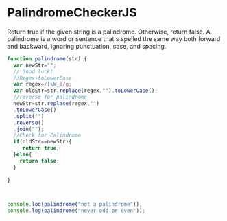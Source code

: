 # PalindromeCheckerJS
Return true if the given string is a palindrome. Otherwise, return false.  A palindrome is a word or sentence that's spelled the same way both forward and backward, ignoring punctuation, case, and spacing.
```javascript
function palindrome(str) {
  var newStr="";
  // Good luck!
  //Regex+toLowerCase
  var regex=/[\W_]/g; 
  var oldStr=str.replace(regex,"").toLowerCase();
  //reverse for palindrome
  newStr=str.replace(regex,"")
  .toLowerCase()
  .split("")
  .reverse()
  .join("");
  //Check for Palindrome
  if(oldStr==newStr){
     return true;
  }else{
    return false;
  }
 
}



console.log(palindrome("not a palindrome"));
console.log(palindrome("never odd or even"));
```
